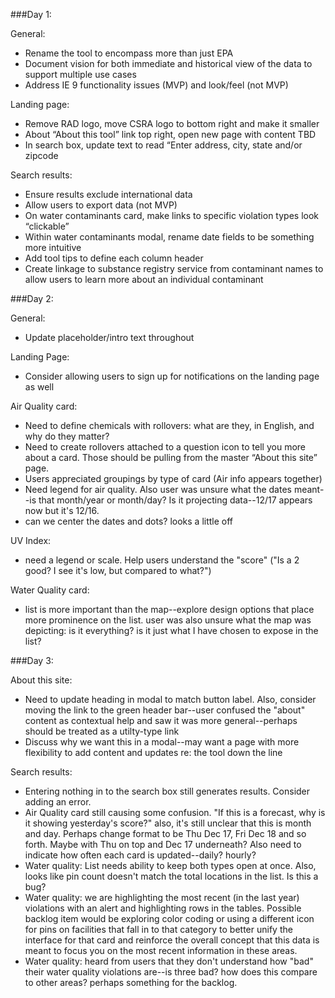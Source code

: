 ###Day 1:

General:
- Rename the tool to encompass more than just EPA
- Document vision for both immediate and historical view of the data to support multiple use cases
- Address IE 9 functionality issues (MVP) and look/feel (not MVP)

Landing page:
- Remove RAD logo, move CSRA logo to bottom right and make it smaller
- About “About this tool” link top right, open new page with content TBD
- In search box, update text to read “Enter address, city, state and/or zipcode

Search results:
- Ensure results exclude international data
- Allow users to export data (not MVP)
- On water contaminants card, make links to specific violation types look “clickable”
- Within water contaminants modal, rename date fields to be something more intuitive
- Add tool tips to define each column header
- Create linkage to substance registry service from contaminant names to allow users to learn more about an individual contaminant 

###Day 2:

General:
- Update placeholder/intro text throughout

Landing Page: 
- Consider allowing users to sign up for notifications on the landing page as well

Air Quality card:
- Need to define chemicals with rollovers: what are they, in English, and why do they matter?
- Need to create rollovers attached to a question icon to tell you more about a card. Those should be pulling from the master “About this site” page.
- Users appreciated groupings by type of card (Air info appears together) 
- Need legend for air quality. Also user was unsure what the dates meant--is that month/year or month/day? Is it projecting data--12/17 appears now but it's 12/16.
- can we center the dates and dots? looks a little off

UV Index: 
- need a legend or scale. Help users understand the "score" ("Is a 2 good? I see it's low, but compared to what?")

Water Quality card:
- list is more important than the map--explore design options that place more prominence on the list. user was also unsure what the map was depicting: is it everything? is it just what I have chosen to expose in the list?

###Day 3:

About this site: 
- Need to update heading in modal to match button label. Also, consider moving the link to the green header bar--user confused the "about" content as contextual help and saw it was more general--perhaps should be treated as a utilty-type link
- Discuss why we want this in a modal--may want a page with more flexibility to add content and updates re: the tool down the line

Search results: 
- Entering nothing in to the search box still generates results. Consider adding an error. 
- Air Quality card still causing some confusion. "If this is a forecast, why is it showing yesterday's score?" also, it's still unclear that this is month and day. Perhaps change format to be Thu Dec 17, Fri Dec 18 and so forth. Maybe with Thu on top and Dec 17 underneath? Also need to indicate how often each card is updated--daily? hourly?
- Water quality: List needs ability to keep both types open at once. Also, looks like pin count doesn't match the total locations in the list. Is this a bug?
- Water quality: we are highlighting the most recent (in the last year) violations with an alert and highlighting rows in the tables. Possible backlog item would be exploring color coding or using a different icon for pins on facilities that fall in to that category to better unify the interface for that card and reinforce the overall concept that this data is meant to focus you on the most recent information in these areas. 
- Water quality: heard from users that they don't understand how "bad" their water quality violations are--is three bad? how does this compare to other areas? perhaps something for the backlog.
